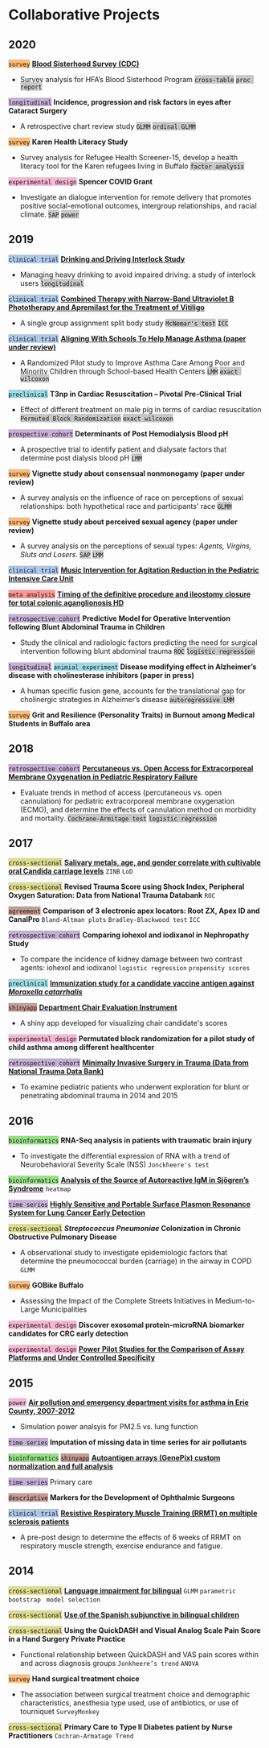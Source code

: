 # Collaborative Projects
## 2020 
<span style="background-color: #ffbb78">`survey`</span> [**Blood Sisterhood Survey (CDC)**](https://www.hemophiliafed.org/our-role-and-programs/assisting-and-advocating/blood-sisterhood/) 
- Survey analysis for HFA’s Blood Sisterhood Program <span style="background-color: #c7c7c7">`cross-table`</span> <span style="background-color: #c7c7c7">`proc report`</span>

<span style="background-color: #c5b0d5">`longitudinal`</span> **Incidence, progression and risk factors in eyes after Cataract Surgery** 
- A retrospective chart review study <span style="background-color: #c7c7c7">`GLMM`</span> <span style="background-color: #c7c7c7">`ordinal GLMM`</span> 

<span style="background-color: #ffbb78">`survey`</span> **Karen Health Literacy Study**
- Survey analysis for Refugee Health Screener-15, develop a health literacy tool for the Karen refugees living in Buffalo <span style="background-color: #c7c7c7">`factor analysis`</span>

<span style="background-color: #f7b6d2">`experimental design`</span> **Spencer COVID Grant**
- Investigate an dialogue intervention for remote delivery that promotes positive social-emotional outcomes, intergroup relationships, and racial climate. <span style="background-color: #c7c7c7">`SAP`</span> <span style="background-color: #c7c7c7">`power`</span>  

## 2019
<span style="background-color: #aec7e8">`clinical trial`</span> [**Drinking and Driving Interlock Study**](https://www.research.buffalo.edu/portal/clinicaltrial/protocol/5155)
- Managing heavy drinking to avoid impaired driving: a study of interlock users <span style="background-color: #c7c7c7">`longitudinal`</span>

<span style="background-color: #aec7e8">`clinical trial`</span> [**Combined Therapy with Narrow-Band Ultraviolet B Phototherapy and Apremilast for the Treatment of Vitiligo**](https://clinicaltrials.gov/ct2/show/study/NCT03123016)
- A single group assignment split body study <span style="background-color: #c7c7c7">`McNemar's test`</span> <span style="background-color: #c7c7c7">`ICC`</span> 

<span style="background-color: #aec7e8">`clinical trial`</span> [**Aligning With Schools To Help Manage Asthma (paper under review)**](https://clinicaltrials.gov/ct2/show/NCT03032744)
- A Randomized Pilot study to Improve Asthma Care Among Poor and Minority Children through School-based Health Centers <span style="background-color: #c7c7c7">`LMM`</span> <span style="background-color: #c7c7c7">`exact wilcoxon`</span>

<span style="background-color: #9edae5">`preclinical`</span> **T3np in Cardiac Resuscitation – Pivotal Pre-Clinical Trial**
- Effect of different treatment on male pig in terms of cardiac resuscitation <span style="background-color: #c7c7c7">`Permuted Block Randomization`</span> <span style="background-color: #c7c7c7">`exact wilcoxon`</span>

<span style="background-color: #c5b0d5">`prospective cohort`</span> **Determinants of Post Hemodialysis Blood pH**
- A prospective trial to identify patient and dialysate factors that determine post dialysis blood pH <span style="background-color: #c7c7c7">`LMM`</span>

<span style="background-color: #ffbb78">`survey`</span> **Vignette study about consensual nonmonogamy (paper under review)**
- A survey analysis on the influence of race on perceptions of sexual relationships: both hypothetical race and participants' race <span style="background-color: #c7c7c7">`GLMM`</span>

<span style="background-color: #ffbb78">`survey`</span> **Vignette study about perceived sexual agency (paper under review)**
- A survey analysis on the perceptions of sexual types: *Agents, Virgins, Sluts and Losers*. <span style="background-color: #c7c7c7">`SAP`</span> <span style="background-color: #c7c7c7">`LMM`</span>

<span style="background-color: #aec7e8">`clinical trial`</span> [**Music Intervention for Agitation Reduction in the Pediatric Intensive Care Unit**](https://clinicaltrials.gov/ct2/show/NCT03453814)

<span style="background-color: #ff9896">`meta analysis`</span> [**Timing of the definitive procedure and ileostomy closure for total colonic aganglionosis HD**](https://doi.org/10.1016/j.jpedsurg.2020.02.007)

<span style="background-color: #c5b0d5">`retrospective cohort`</span> **Predictive Model for Operative Intervention following Blunt Abdominal Trauma in Children** 
- Study the clinical and radiologic factors predicting the need for surgical intervention following blunt abdominal trauma <span style="background-color: #c7c7c7">`ROC`</span> <span style="background-color: #c7c7c7">`logistic regression`</span>

<span style="background-color: #c5b0d5">`longitudinal`</span> <span style="background-color: #9edae5">`animial experiment`</span> **Disease modifying effect in Alzheimer’s disease with cholinesterase inhibitors (paper in press)**
- A human specific fusion gene, accounts for the translational gap for cholinergic strategies in Alzheimer’s disease <span style="background-color: #c7c7c7">`autoregressive LMM`</span>

<span style="background-color: #ffbb78">`survey`</span> **Grit and Resilience (Personality Traits) in Burnout among Medical Students in Buffalo area**

## 2018

<span style="background-color: #c5b0d5">`retrospective cohort`</span> [**Percutaneous vs. Open Access for Extracorporeal Membrane Oxygenation in Pediatric Respiratory Failure**](https://doi.org/10.1097/PCC.0000000000001691)
- Evaluate trends in method of access (percutaneous vs. open cannulation) for pediatric extracorporeal membrane oxygenation (ECMO), and determine the effects of cannulation method on morbidity and mortality. <span style="background-color: #c7c7c7">`Cochrane-Armitage test`</span> <span style="background-color: #c7c7c7">`logistic regression`</span>

## 2017

<span style="background-color: #dbdb8d">`cross-sectional`</span> [**Salivary metals, age, and gender correlate with cultivable oral Candida carriage levels**](https://doi.org/10.1080/20002297.2018.1447216) `ZINB` `LoD`

<span style="background-color: #dbdb8d">`cross-sectional`</span> **Revised Trauma Score using Shock Index, Peripheral Oxygen Saturation: Data from National Trauma Databank** `ROC`

<span style="background-color: #c49c94">`agreement`</span> **Comparison of 3 electronic apex locators: Root ZX, Apex ID and CanalPro** `Bland-Altman plots` `Bradley-Blackwood test` `ICC`

<span style="background-color: #c5b0d5">`retrospective cohort`</span> **Comparing iohexol and iodixanol in Nephropathy Study**
- To compare the incidence of kidney damage between two contrast agents: iohexol and iodixanol `logistic regression` `propensity scores`

<span style="background-color: #9edae5">`preclinical`</span> [**Immunization study for a candidate vaccine antigen against *Moraxella catarrhalis***](https://doi.org/10.1128/IAI.00652-17)

<span style="background-color: #c49c94">`shinyapp`</span> [**Department Chair Evaluation Instrument**](https://ziqiangc.shinyapps.io/evaluationtool/)
- A shiny app developed for visualizing chair candidate's scores

<span style="background-color: #f7b6d2">`experimental design`</span> **Permutated block randomization for a pilot study of child asthma among different healthcenter**

<span style="background-color: #c5b0d5">`retrospective cohort`</span> [**Minimally Invasive Surgery in Trauma (Data from National Trauma Data Bank)**](https://doi.org/10.1089/lap.2019.0322)
- To examine pediatric patients who underwent exploration for blunt or penetrating abdominal trauma in 2014 and 2015


## 2016
<span style="background-color: #98df8a">`bioinformatics`</span> **RNA-Seq analysis in patients with traumatic brain injury**
- To investigate the differential expression of RNA with a trend of Neurobehavioral Severity Scale (NSS) `Jonckheere's test`

<span style="background-color: #98df8a">`bioinformatics`</span> [**Analysis of the Source of Autoreactive IgM in Sjögren’s Syndrome**](https://dx.doi.org/10.1189%2Fjlb.2A0715-297R) `heatmap`

<span style="background-color: #c5b0d5">`time series`</span> [**Highly Sensitive and Portable Surface Plasmon Resonance System for Lung Cancer Early Detection**](http://www.buffalo.edu/ctsi/ctsi-news.host.html/content/shared/www/ctsi/articles/academic_articles/low-cost-portable-biosensor-system-may-boost-early-detection-of-lung-cancer.detail.html)

<span style="background-color: #dbdb8d">`cross-sectional`</span> ***Streptococcus Pneumoniae* Colonization in Chronic Obstructive Pulmonary Disease**
- A observational study to investigate epidemiologic factors that determine the pneumococcal burden (carriage) in the airway in COPD `GLMM`

<span style="background-color: #ffbb78">`survey`</span> **GOBike Buffalo**
- Assessing the Impact of the Complete Streets Initiatives in Medium-to-Large Municipalities

<span style="background-color: #f7b6d2">`experimental design`</span> **Discover exosomal protein-microRNA biomarker candidates for CRC early detection**

<span style="background-color: #f7b6d2">`experimental design`</span> [**Power Pilot Studies for the Comparison of Assay Platforms and Under Controlled Specificity**](https://www.researchgate.net/publication/303205325_A_Novel_and_Quick_Method_to_Power_Pilot_Studies_for_the_Comparison_of_Assay_Platforms_and_Under_Controlled_Specificity)

## 2015

<span style="background-color: #f7b6d2">`power`</span> [**Air pollution and emergency department visits for asthma in Erie County, 2007-2012**](https://doi.org/10.1007/s00420-017-1270-7)
- Simulation power analsyis for PM2.5 vs. lung function

<span style="background-color: #c5b0d5">`time series`</span> **Imputation of missing data in time series for air pollutants**

<span style="background-color: #98df8a">`bioinformatics`</span> <span style="background-color: #c49c94">`shinyapp`</span> [**Autoantigen arrays (GenePix) custom normalization and full analysis**](https://ziqiangc.shinyapps.io/quickplot2)

<span style="background-color: #c5b0d5">`time series`</span> Primary care

<span style="background-color: #c49c94">`descriptive`</span> **Markers for the Development of Ophthalmic Surgeons**

<span style="background-color: #aec7e8">`clinical trial`</span> [**Resistive Respiratory Muscle Training (RRMT) on multiple sclerosis patients**](https://cmsc.confex.com/cmsc/2015/webprogram/Paper3725.html)
- A pre-post design to determine the effects of 6 weeks of RRMT on respiratory muscle strength, exercise endurance and fatigue.

## 2014

<span style="background-color: #dbdb8d">`cross-sectional`</span> [**Language impairment for bilingual**](https://doi.org/10.1017/S0142716415000521)  `GLMM` `parametric bootstrap` ` model selection` 

<span style="background-color: #dbdb8d">`cross-sectional`</span> [**Use of the Spanish subjunctive in bilingual children**](https://dx.doi.org/10.1080%2F10489223.2016.1192636)

<span style="background-color: #dbdb8d">`cross-sectional`</span> **Using the QuickDASH and Visual Analog Scale Pain Score in a Hand Surgery Private Practice**
- Functional relationship between QuickDASH and VAS pain scores within and across diagnosis groups `Jonkheere’s trend` `ANOVA`

<span style="background-color: #ffbb78">`survey`</span> **Hand surgical treatment choice** 
- The association between surgical treatment choice and demographic characteristics, anesthesia type used, use of antibiotics, or use of tourniquet `SurveyMonkey` 

<span style="background-color: #dbdb8d">`cross-sectional`</span> **Primary Care to Type II Diabetes patient by Nurse Practitioners** `Cochran-Armatage Trend`